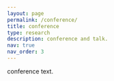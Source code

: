 ```yaml
---
layout: page
permalink: /conference/
title: conference
type: research
description: conference and talk.
nav: true
nav_order: 3
---
```


conference text.

